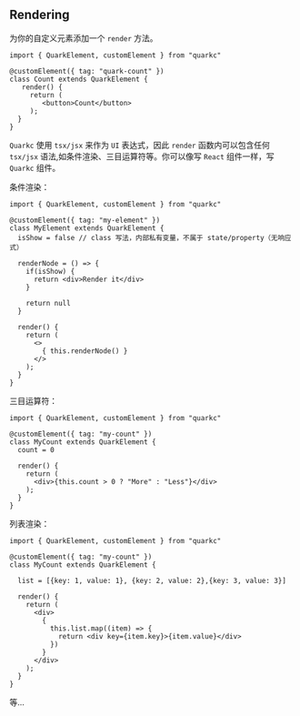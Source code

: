 ## Rendering
为你的自定义元素添加一个 `render` 方法。
```tsx
import { QuarkElement, customElement } from "quarkc"

@customElement({ tag: "quark-count" })
class Count extends QuarkElement {
   render() {
     return (
        <button>Count</button>
     );
  }
}
```

`Quarkc` 使用 `tsx/jsx` 来作为 `UI` 表达式，因此 `render` 函数内可以包含任何 `tsx/jsx` 语法,如条件渲染、三目运算符等。你可以像写 `React` 组件一样，写 `Quarkc` 组件。

条件渲染：
```tsx
import { QuarkElement, customElement } from "quarkc"

@customElement({ tag: "my-element" })
class MyElement extends QuarkElement {
  isShow = false // class 写法，内部私有变量，不属于 state/property（无响应式）

  renderNode = () => {
    if(isShow) {
      return <div>Render it</div>
    }

    return null
  }

  render() {
    return (
      <>
        { this.renderNode() }
      </>
    );
  }
}
```

三目运算符：
```tsx
import { QuarkElement, customElement } from "quarkc"

@customElement({ tag: "my-count" })
class MyCount extends QuarkElement {
  count = 0

  render() {
    return (
      <div>{this.count > 0 ? "More" : "Less"}</div>
    );
  }
}
```

列表渲染：
```tsx
import { QuarkElement, customElement } from "quarkc"

@customElement({ tag: "my-count" })
class MyCount extends QuarkElement {

  list = [{key: 1, value: 1}, {key: 2, value: 2},{key: 3, value: 3}]

  render() {
    return (
      <div>
        {
          this.list.map((item) => {
            return <div key={item.key}>{item.value}</div>
          })
        }
      </div>
    );
  }
}
```
等...